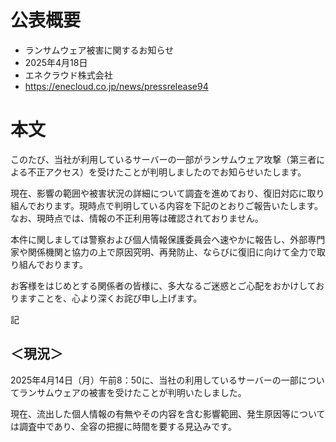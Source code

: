 # 公表概要
- ランサムウェア被害に関するお知らせ
- 2025年4月18日
- エネクラウド株式会社
- https://enecloud.co.jp/news/pressrelease94

# 本文
このたび、当社が利用しているサーバーの一部がランサムウェア攻撃（第三者による不正アクセス）を受けたことが判明しましたのでお知らせいたします。 

現在、影響の範囲や被害状況の詳細について調査を進めており、復旧対応に取り組んでおります。現時点で判明している内容を下記のとおりご報告いたします。なお、現時点では、情報の不正利用等は確認されておりません。 

本件に関しましては警察および個人情報保護委員会へ速やかに報告し、外部専門家や関係機関と協力の上で原因究明、再発防止、ならびに復旧に向けて全力で取り組んでおります。 

お客様をはじめとする関係者の皆様に、多大なるご迷惑とご心配をおかけしておりますことを、心より深くお詫び申し上げます。

記

## ＜現況＞ 

2025年4月14日（月）午前8：50に、当社の利用しているサーバーの一部についてランサムウェアの被害を受けたことが判明いたしました。

現在、流出した個人情報の有無やその内容を含む影響範囲、発生原因等については調査中であり、全容の把握に時間を要する見込みです。
